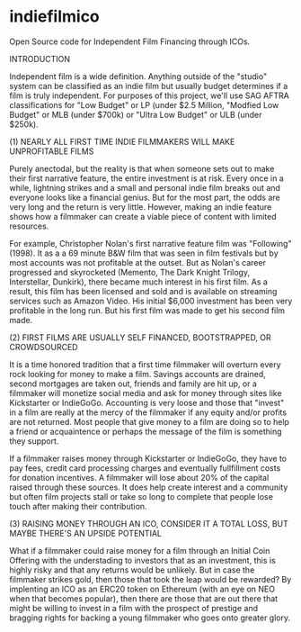 # indiefilmico
Open Source code for Independent Film Financing through ICOs.

INTRODUCTION

Independent film is a wide definition. Anything outside of the "studio" system can be classified as an indie film but usually budget determines if a film is truly independent. For purposes of this project, we'll use SAG AFTRA classifications for "Low Budget" or LP (under $2.5 Million, "Modfied Low Budget" or MLB (under $700k) or "Ultra Low Budget"  or ULB (under $250k).

(1) NEARLY ALL FIRST TIME INDIE FILMMAKERS WILL MAKE UNPROFITABLE FILMS

Purely anectodal, but the reality is that when someone sets out to make their first narrative feature, the entire investment is at risk. Every once in a while, lightning strikes and a small and personal indie film breaks out and everyone looks like a financial genius. But for the most part, the odds are very long and the return is very little. However, making an indie feature shows how a filmmaker can create a viable piece of content with limited resources. 

For example, Christopher Nolan's first narrative feature film was "Following" (1998). It as a a 69 minute B&W film that was seen in film festivals but by most accounts was not profitable at the outset. But as Nolan's career progressed and skyrocketed (Memento, The Dark Knight Trilogy, Interstellar, Dunkirk), there became much interest in his first film. As a result, this film has been licensed and sold and is available on streaming services such as Amazon Video. His initial $6,000 investment has been very profitable in the long run. But his first film was made to get his second film made.

(2) FIRST FILMS ARE USUALLY SELF FINANCED, BOOTSTRAPPED, OR CROWDSOURCED

It is a time honored tradition that a first time filmmaker will overturn every rock looking for money to make a film. Savings accounts are drained, second mortgages are taken out, friends and family are hit up, or a filmmaker will monetize social media and ask for money through sites like Kickstarter or IndieGoGo. Accounting is very loose and those that "invest" in a film are really at the mercy of the filmmaker if any equity and/or profits are not returned. Most people that give money to a film are doing so to help a friend or acquaintence or perhaps the message of the film is something they support.

If a filmmaker raises money through Kickstarter or IndieGoGo, they have to pay fees, credit card processing charges and eventually fullfillment costs for donation incentives. A filmmaker will lose about 20% of the capital raised through these sources. It does help create interest and a community but often film projects stall or take so long to complete that people lose touch after making their contribution.

(3) RAISING MONEY THROUGH AN ICO, CONSIDER IT A TOTAL LOSS, BUT MAYBE THERE'S AN UPSIDE POTENTIAL

What if a filmmaker could raise money for a film through an Initial Coin Offering with the understading to investors that as an investment, this is highly risky and that any returns would be unlikely. But in case the filmmaker strikes gold, then those that took the leap would be rewarded? By implenting an ICO as an ERC20 token on Ethereum (with an eye on NEO when that becomes popular), then there are those that are out there that might be willing to invest in a film with the prospect of prestige and bragging rights for backing a young filmmaker who goes onto greater glory.
